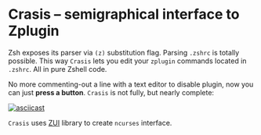 # Crasis – semigraphical interface to Zplugin

Zsh exposes its parser via `(z)` substitution flag. Parsing `.zshrc` is totally possible.
This way `Crasis` lets you edit your `zplugin` commands located in `.zshrc`. All in pure
Zshell code.

No more commenting-out a line with a text editor to disable plugin, now you can just **press
a button**. `Crasis` is not fully, but nearly complete:

[![asciicast](https://asciinema.org/a/140446.png)](https://asciinema.org/a/140446)

`Crasis` uses [ZUI](http://github.com/zdharma/zui/) library to create `ncurses` interface.
